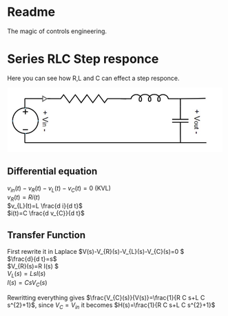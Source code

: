 # Readme
The magic of controls engineering. 

# Series RLC Step responce
Here you can see how R,L and C can effect a step responce. 

<img src="Images/RLC_circuit_diagram.jpg" width=500 >

## Differential equation
$v_{in}(t)-v_{R}(t)-v_{L}(t)-v_{C}(t)=0$ (KVL) <br>
$v_{R}(t)=R i(t)$<br> 
$v_{L}(t)=L \frac{d i}{d t}$<br> 
$i(t)=C \frac{d v_{C}}{d t}$

## Transfer Function
First rewrite it in Laplace 
$V(s)-V_{R}(s)-V_{L}(s)-V_{C}(s)=0 $<br>
$\frac{d}{d t}=s$<br>
$V_{R}(s)=R I(s)  $<br>
$V_{L}(s)=L s I(s)$<br>
$I(s)=C s V_{C}(s)$

Rewritting everything gives $\frac{V_{C}(s)}{V(s)}=\frac{1}{R C s+L C s^{2}+1}$, since $V_{C}=V_{in}$ it becomes $H(s)=\frac{1}{R C s+L C s^{2}+1}$
